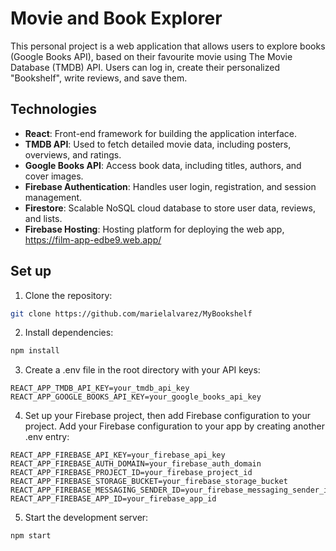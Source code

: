 # Movie and Book Explorer

This personal project is a web application that allows users to explore books (Google Books API), based on their favourite movie using The Movie Database (TMDB) API. Users can log in, create their personalized "Bookshelf", write reviews, and save them.

## Technologies


- **React**: Front-end framework for building the application interface.
- **TMDB API**: Used to fetch detailed movie data, including posters, overviews, and ratings.
- **Google Books API**: Access book data, including titles, authors, and cover images.
- **Firebase Authentication**: Handles user login, registration, and session management.
- **Firestore**: Scalable NoSQL cloud database to store user data, reviews, and lists.
- **Firebase Hosting**: Hosting platform for deploying the web app, https://film-app-edbe9.web.app/

## Set up
1. Clone the repository:

```bash
git clone https://github.com/marielalvarez/MyBookshelf
```

2. Install dependencies: 
```bash
npm install
```
3. Create a .env file in the root directory with your API keys:

```
REACT_APP_TMDB_API_KEY=your_tmdb_api_key
REACT_APP_GOOGLE_BOOKS_API_KEY=your_google_books_api_key

```
4. Set up your Firebase project, then add Firebase configuration to your project.
Add your Firebase configuration to your app by creating another .env entry:
```
REACT_APP_FIREBASE_API_KEY=your_firebase_api_key
REACT_APP_FIREBASE_AUTH_DOMAIN=your_firebase_auth_domain
REACT_APP_FIREBASE_PROJECT_ID=your_firebase_project_id
REACT_APP_FIREBASE_STORAGE_BUCKET=your_firebase_storage_bucket
REACT_APP_FIREBASE_MESSAGING_SENDER_ID=your_firebase_messaging_sender_id
REACT_APP_FIREBASE_APP_ID=your_firebase_app_id
```

5. Start the development server:

```bash
npm start
```
